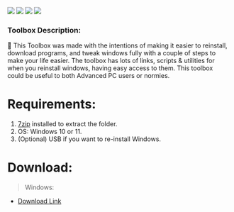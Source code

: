 ![](https://img.shields.io/github/downloads/DevSentinel/SentinelsToolbox/total?style=plastic&logo=appveyor?label=Downloads) ![](https://img.shields.io/github/watchers/DevSentinel/SentinelsToolbox?style=social) ![](https://img.shields.io/github/stars/DevSentinel/SentinelsToolbox?style=social) ![](https://img.shields.io/github/forks/DevSentinel/SentinelsToolbox?style=social)

### Toolbox Description:
🔨 This Toolbox was made with the intentions of making it easier to reinstall, download programs, and tweak windows fully with a couple of steps to make your life easier. The toolbox has lots of links, scripts & utilities for when you reinstall windows, having easy access to them. This toolbox could be useful to both Advanced PC users or normies.

# Requirements:
1. [7zip](https://www.7-zip.org/) installed to extract the folder.
2. OS: Windows 10 or 11.
3. (Optional) USB if you want to re-install Windows.

# Download:
> Windows:
* [Download Link](https://github.com/DevSentinel/SentinelsToolbox/archive/refs/heads/main.zip)
